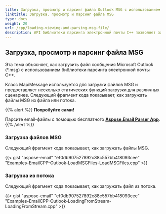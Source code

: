 ```yaml
---
title: Загрузка, просмотр и парсинг файла Outlook MSG с использованием библиотеки C++ Email
linktitle: Загрузка, просмотр и парсинг файла MSG
type: docs
weight: 20
url: /cpp/loading-viewing-and-parsing-msg-file/
description: API библиотеки парсинга электронной почты C++ позволяет загружать, просматривать и парсить файлы MSG Outlook из файла или потока.
---
```


## **Загрузка, просмотр и парсинг файла MSG**
Эта тема объясняет, как загрузить файл сообщения Microsoft Outlook (*.msg) с использованием библиотеки парсинга электронной почты C++. 

Класс MapiMessage используется для загрузки файлов MSG и предоставляет несколько статических функций загрузки для различных сценариев. Следующий фрагмент кода показывает, как загружать файлы MSG из файла или потока.

{{% alert %}}
**Попробуйте сами!**

Парсите email-файлы с помощью бесплатного [**Aspose.Email Parser App**](https://products.aspose.app/email/parser).
{{% /alert %}}

### **Загрузка файлов MSG**
Следующий фрагмент кода показывает, как загружать файлы MSG.

{{< gist "aspose-email" "ef0db907527892c88c557bb418093cee" "Examples-EmailCPP-Outlook-LoadMSGFiles-LoadMSGFiles.cpp" >}}

### **Загрузка из потока**
Следующий фрагмент кода показывает, как загружать файл из потока.

{{< gist "aspose-email" "ef0db907527892c88c557bb418093cee" "Examples-EmailCPP-Outlook-LoadingFromStream-LoadingFromStream.cpp" >}}